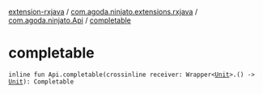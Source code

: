 [extension-rxjava](../../index.md) / [com.agoda.ninjato.extensions.rxjava](../index.md) / [com.agoda.ninjato.Api](index.md) / [completable](./completable.md)

# completable

`inline fun Api.completable(crossinline receiver: Wrapper<`[`Unit`](https://kotlinlang.org/api/latest/jvm/stdlib/kotlin/-unit/index.html)`>.() -> `[`Unit`](https://kotlinlang.org/api/latest/jvm/stdlib/kotlin/-unit/index.html)`): Completable`